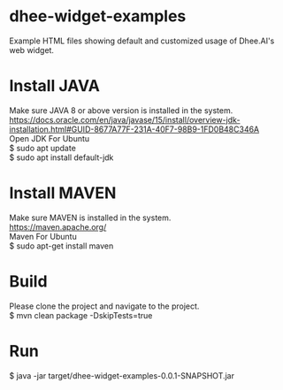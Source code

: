 # dhee-widget-examples
Example HTML files showing default and customized usage of Dhee.AI's web widget.

# Install JAVA
Make sure JAVA 8 or above version is installed in the system.
<br/>
https://docs.oracle.com/en/java/javase/15/install/overview-jdk-installation.html#GUID-8677A77F-231A-40F7-98B9-1FD0B48C346A
<br/>
Open JDK For Ubuntu
<br/>
$ sudo apt update
<br/>
$ sudo apt install default-jdk

# Install MAVEN
Make sure MAVEN is installed in the system.
<br/>
https://maven.apache.org/
<br/>
Maven For Ubuntu
<br/>
$ sudo apt-get install maven

# Build
Please clone the project and navigate to the project.
<br/>
$ mvn clean package -DskipTests=true

# Run
$ java -jar target/dhee-widget-examples-0.0.1-SNAPSHOT.jar

